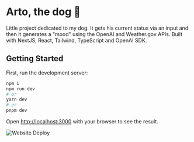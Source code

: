 # Arto, the dog 🐶

Little project dedicated to my dog. It gets his current status via an input and then it generates a "mood" using the OpenAI and Weather.gov APIs. Built with NextJS, React, Tailwind, TypeScript and OpenAI SDK.

## Getting Started

First, run the development server:

```bash
npm i
npm run dev
# or
yarn dev
# or
pnpm dev
```

Open [http://localhost:3000](http://localhost:3000) with your browser to see the result.

![Website Deploy](https://deploy-badge.vercel.app/?url=https://arto.vercel.app&name=Arto)
